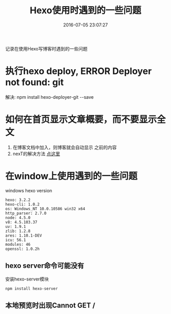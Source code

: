 ﻿---
title: Hexo使用时遇到的一些问题
date: 2016-07-05 23:07:27
tags:
---

记录在使用Hexo写博客时遇到的一些问题

<!-- more -->



# 执行hexo deploy, ERROR Deployer not found: git
解决: npm install hexo-deployer-git --save

# 如何在首页显示文章概要，而不要显示全文
1. 在博客文档中加入<!-- more -->，则博客就会自动显示<!-- more --> 之前的内容
2. nexT的解决方法 [点这里](http://theme-next.iissnan.com/faqs.html#%E9%A6%96%E9%A1%B5%E6%98%BE%E7%A4%BA%E6%96%87%E7%AB%A0%E6%91%98%E5%BD%95)


# 在window上使用遇到的一些问题
windows hexo version
```
hexo: 3.2.2
hexo-cli: 1.0.2
os: Windows_NT 10.0.10586 win32 x64
http_parser: 2.7.0
node: 4.5.0
v8: 4.5.103.37
uv: 1.9.1
zlib: 1.2.8
ares: 1.10.1-DEV
icu: 56.1
modules: 46
openssl: 1.0.2h
```

## hexo server命令可能没有
安装hexo-server模块
```
npm install hexo-server
```

## 本地预览时出现Cannot GET /



